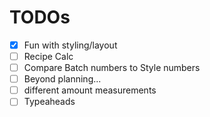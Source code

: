 # TODOs
- [X] Fun with styling/layout
- [ ] Recipe Calc
- [ ] Compare Batch numbers to Style numbers
- [ ] Beyond planning...
- [ ] different amount measurements
- [ ] Typeaheads